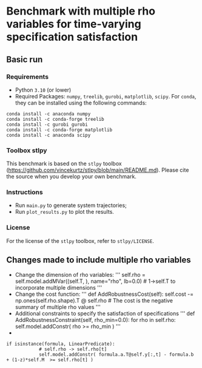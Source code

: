 # Benchmark with multiple rho variables for time-varying specification satisfaction

## Basic run
### Requirements
 - Python `3.10` (or lower)
 - Required Packages: `numpy`, `treelib`, `gurobi`, `matplotlib`, `scipy`. For `conda`, they can be installed using the following commands:
```
conda install -c anaconda numpy
conda install -c conda-forge treelib
conda install -c gurobi gurobi
conda install -c conda-forge matplotlib
conda install -c anaconda scipy
```

### Toolbox stlpy

This benchmark is based on the `stlpy` toolbox (https://github.com/vincekurtz/stlpy/blob/main/README.md). Please cite the source when you develop your own benchmark.

### Instructions

- Run `main.py` to generate system trajectories;
- Run `plot_results.py` to plot the results.

### License

For the license of the `stlpy` toolbox, refer to `stlpy/LICENSE`.

## Changes made to include multiple rho variables

- Change the dimension of rho variables:
'''
self.rho = self.model.addMVar((self.T, ), name="rho", lb=0.0)   # 1->self.T to incorporate multiple dimensions
'''
- Change the cost function:
'''
def AddRobustnessCost(self):
        self.cost -= np.ones(self.rho.shape).T @ self.rho  # The cost is the negative summary of multiple rho values
'''
- Additional constraints to specify the satisfaction of specifications
'''
def AddRobustnessConstraint(self, rho_min=0.0):
        for rho in self.rho:
            self.model.addConstr( rho >= rho_min )
'''
-
```
if isinstance(formula, LinearPredicate):
            # self.rho -> self.rho[t]
            self.model.addConstr( formula.a.T@self.y[:,t] - formula.b + (1-z)*self.M  >= self.rho[t] )
```
